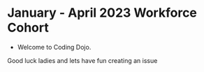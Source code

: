 # January - April 2023 Workforce Cohort
- Welcome to Coding Dojo.

Good luck ladies and lets have fun
creating an issue
